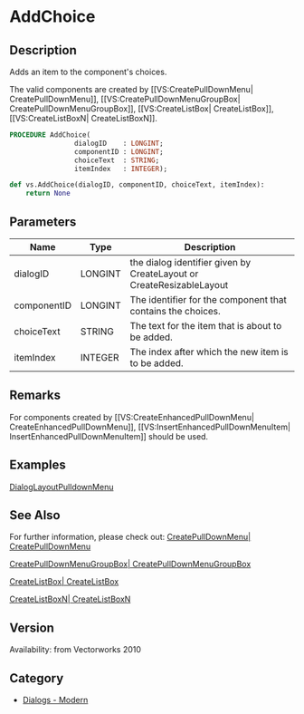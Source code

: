 # AddChoice

## Description
Adds an item to the component's choices.

The valid components are created by [[VS:CreatePullDownMenu| CreatePullDownMenu]], [[VS:CreatePullDownMenuGroupBox| CreatePullDownMenuGroupBox]], [[VS:CreateListBox| CreateListBox]], [[VS:CreateListBoxN| CreateListBoxN]].

```pascal
PROCEDURE AddChoice(
				dialogID    : LONGINT;
				componentID : LONGINT;
				choiceText  : STRING;
				itemIndex   : INTEGER);
```

```python
def vs.AddChoice(dialogID, componentID, choiceText, itemIndex):
    return None
```

## Parameters
|Name|Type|Description|
|---|---|---|
|dialogID|LONGINT|the dialog identifier given by CreateLayout or CreateResizableLayout|
|componentID|LONGINT|The identifier for the component that contains the choices.|
|choiceText|STRING|The text for the item that is about to be added.|
|itemIndex|INTEGER|The index after which the new item is to be added.|

## Remarks
For components created by [[VS:CreateEnhancedPullDownMenu| CreateEnhancedPullDownMenu]], [[VS:InsertEnhancedPullDownMenuItem| InsertEnhancedPullDownMenuItem]] should be used.

## Examples
[DialogLayoutPulldownMenu](examples/DialogLayoutPulldownMenu.md)

## See Also
For further information, please check out:
[CreatePullDownMenu| CreatePullDownMenu](CreatePullDownMenu|%20CreatePullDownMenu.md)

[CreatePullDownMenuGroupBox| CreatePullDownMenuGroupBox](CreatePullDownMenuGroupBox|%20CreatePullDownMenuGroupBox.md)

[CreateListBox| CreateListBox](CreateListBox|%20CreateListBox.md)

[CreateListBoxN| CreateListBoxN](CreateListBoxN|%20CreateListBoxN.md)

## Version
Availability: from Vectorworks 2010

## Category
* [Dialogs - Modern](../Categories/Dialogs%20-%20Modern.md)
